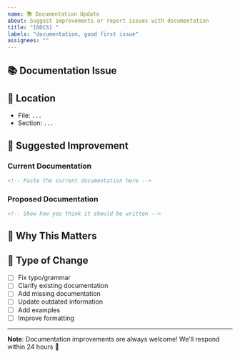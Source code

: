 ```yaml
---
name: 📚 Documentation Update
about: Suggest improvements or report issues with documentation
title: "[DOCS] "
labels: "documentation, good first issue"
assignees: ""
---
```


## 📚 Documentation Issue

<!-- What's wrong or missing in the documentation? -->

## 📍 Location

<!-- Where in the docs did you find this issue? (file path, URL, section) -->

- File: `...`
- Section: `...`

## 🔧 Suggested Improvement

<!-- How should the documentation be updated? -->

### Current Documentation

```markdown
<!-- Paste the current documentation here -->
```

### Proposed Documentation

```markdown
<!-- Show how you think it should be written -->
```

## 🎯 Why This Matters

<!-- Explain why this documentation change would be helpful -->

## 📝 Type of Change

- [ ] Fix typo/grammar
- [ ] Clarify existing documentation
- [ ] Add missing documentation
- [ ] Update outdated information
- [ ] Add examples
- [ ] Improve formatting

---

**Note**: Documentation improvements are always welcome! We'll respond within 24 hours 📖

